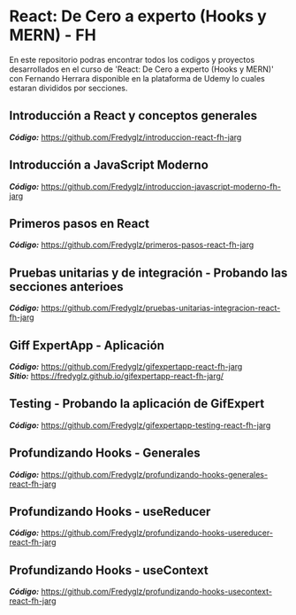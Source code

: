 # React: De Cero a experto (Hooks y MERN) - FH

En este repositorio podras encontrar todos los codigos y proyectos desarrollados en el curso de 'React: De Cero a experto (Hooks y MERN)' con Fernando Herrara 
disponible en la plataforma de Udemy lo cuales estaran divididos por secciones.

## Introducción a React y conceptos generales
**_Código:_** https://github.com/Fredyglz/introduccion-react-fh-jarg

## Introducción a JavaScript Moderno
**_Código:_** https://github.com/Fredyglz/introduccion-javascript-moderno-fh-jarg

## Primeros pasos en React
**_Código:_** https://github.com/Fredyglz/primeros-pasos-react-fh-jarg

## Pruebas unitarias y de integración - Probando las secciones anterioes
**_Código:_** https://github.com/Fredyglz/pruebas-unitarias-integracion-react-fh-jarg

## Giff ExpertApp - Aplicación
**_Código:_** https://github.com/Fredyglz/gifexpertapp-react-fh-jarg  
**_Sitio:_** https://fredyglz.github.io/gifexpertapp-react-fh-jarg/

## Testing - Probando la aplicación de GifExpert
**_Código:_** https://github.com/Fredyglz/gifexpertapp-testing-react-fh-jarg

## Profundizando Hooks - Generales  
**_Código:_** https://github.com/Fredyglz/profundizando-hooks-generales-react-fh-jarg

## Profundizando Hooks - useReducer  
**_Código:_** https://github.com/Fredyglz/profundizando-hooks-usereducer-react-fh-jarg

## Profundizando Hooks - useContext
**_Código:_** https://github.com/Fredyglz/profundizando-hooks-usecontext-react-fh-jarg

